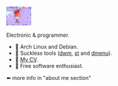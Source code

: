 ![](images/rocko.gif)

Electronic & programmer.

- 🐧 Arch Linux and Debian.
- 🍼 Suckless tools ([dwm](https://github.com/luisfigueroaa/dwm), [st](https://github.com/luisfigueroaa/st) and [dmenu](https://github.com/luisfigueroaa/dwm)).
- 💼 [My CV](cv/cv.pdf).
- 🐃 Free software enthusiast.

⬅️ more info in "about me section"
